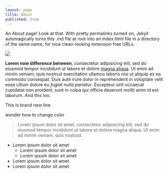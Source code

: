 ```yaml
---
layout: page
title: About
published: true
---
```


<p>
An About page! Look at that. With pretty permalinks turned on, Jekyll automagically turns this .md file at root into an index.html file in a directory of the same name, for nice clean-looking extension free URLs.
</p>

![](/assets/images/devs.jpg)

**Lorem now difference between**, consectetur adipisicing elit, sed do eiusmod tempor incididunt ut labore et dolore [magna aliqua](http://google.com). Ut enim ad minim veniam, quis nostrud exercitation ullamco laboris nisi ut aliquip ex ea commodo consequat. Duis aute irure dolor in reprehenderit in voluptate velit esse cillum dolore eu _fugiat nulla pariatur_. Excepteur sint occaecat cupidatat non proident, sunt in culpa qui officia deserunt mollit anim id est laborum. And this too.

This is brand new line.
<p>wonder how to change color</p>

> Lorem ipsum dolor sit amet, consectetur adipisicing elit, sed do eiusmod tempor incididunt ut labore et dolore magna aliqua. Ut enim ad minim veniam, quis nostrud.

* Lorem ipsum dolor sit amet
  * Lorem ipsum dolor sit amet
  * Lorem ipsum dolor sit amet
* Lorem ipsum dolor sit amet
* Lorem ipsum dolor sit amet
